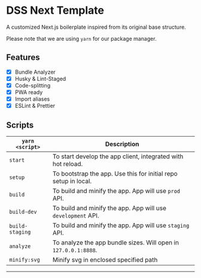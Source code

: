 # DSS Next Template

A customized Next.js boilerplate inspired from its original base structure.

Please note that we are using `yarn` for our package manager.

## Features

- [x] Bundle Analyzer
- [x] Husky & Lint-Staged
- [x] Code-splitting
- [x] PWA ready
- [x] Import aliases
- [x] ESLint & Prettier

## Scripts

| `yarn <script>` | Description                                                     |
| --------------- | --------------------------------------------------------------- |
| `start`         | To start develop the app client, integrated with hot reload.    |
| `setup`         | To bootstrap the app. Use this for initial repo setup in local. |
| `build`         | To build and minify the app. App will use `prod` API.           |
| `build-dev`     | To build and minify the app. App will use `development` API.    |
| `build-staging` | To build and minify the app. App will use `staging` API.        |
| `analyze`       | To analyze the app bundle sizes. Will open in `127.0.0.1:8888`. |
| `minify:svg`    | Minify svg in enclosed specified path                           |

---
